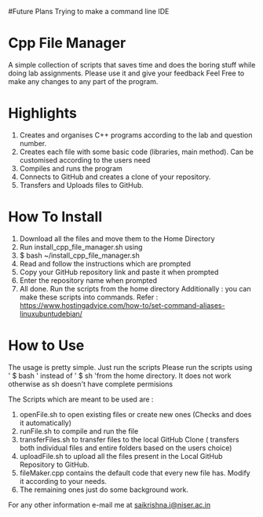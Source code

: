 #Future Plans
Trying to make a command line IDE


# Cpp File Manager

A simple collection of scripts that saves time and does the boring stuff while doing lab assignments.
Please use it and give your feedback
Feel Free to make any changes to any part of the program.

# Highlights
1. Creates and organises C++ programs according to the lab and question number.
2. Creates each file with some basic code (libraries, main method). Can be customised according to the users need
3. Compiles and runs the program
4. Connects to GitHub and creates a clone of your repository.
5. Transfers and Uploads files to GitHub.

# How To Install
1. Download all the files and move them to the Home Directory
2. Run install_cpp_file_manager.sh using
3. $ bash ~/install_cpp_file_manager.sh
4. Read and follow the instructions which are prompted
5. Copy your GitHub repository link and paste it when prompted
6. Enter the repository name when prompted
7. All done. Run the scripts from the home directory
Additionally : you can make these scripts into commands. Refer : https://www.hostingadvice.com/how-to/set-command-aliases-linuxubuntudebian/

# How to Use
The usage is pretty simple. Just run the scripts
Please run the scripts using ' $ bash ' instead of ' $ sh 'from the home directory. It does not work otherwise as sh doesn't have complete permisions

The Scripts which are meant to be used are :
1. openFile.sh to open existing files or create new ones (Checks and does it automatically)
2. runFile.sh to compile and run the file
3. transferFiles.sh to transfer files to the local GitHub Clone ( transfers both individual files and entire folders based on the users choice)
4. uploadFile.sh to upload all the files present in the Local GitHub Repository to GitHub.
5. fileMaker.cpp contains the default code that every new file has. Modify it according to your needs.
6. The remaining ones just do some background work.

For any other information e-mail me at saikrishna.i@niser.ac.in



